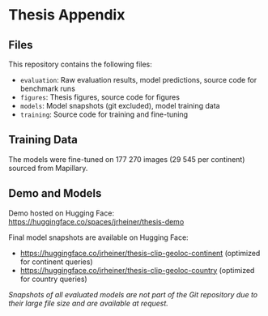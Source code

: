 # Thesis Appendix

## Files
This repository contains the following files:
- `evaluation`: Raw evaluation results, model predictions, source code for benchmark runs
- `figures`: Thesis figures, source code for figures
- `models`: Model snapshots (git excluded), model training data
- `training`: Source code for training and fine-tuning

## Training Data

The models were fine-tuned on 177 270 images (29 545 per continent) sourced from Mapillary.

## Demo and Models
Demo hosted on Hugging Face: https://huggingface.co/spaces/jrheiner/thesis-demo

Final model snapshots are available on Hugging Face: 
- https://huggingface.co/jrheiner/thesis-clip-geoloc-continent (optimized for continent queries)
- https://huggingface.co/jrheiner/thesis-clip-geoloc-country (optimized for country queries)  

*Snapshots of all evaluated models are not part of the Git repository due to their large file size and are available at request.*



